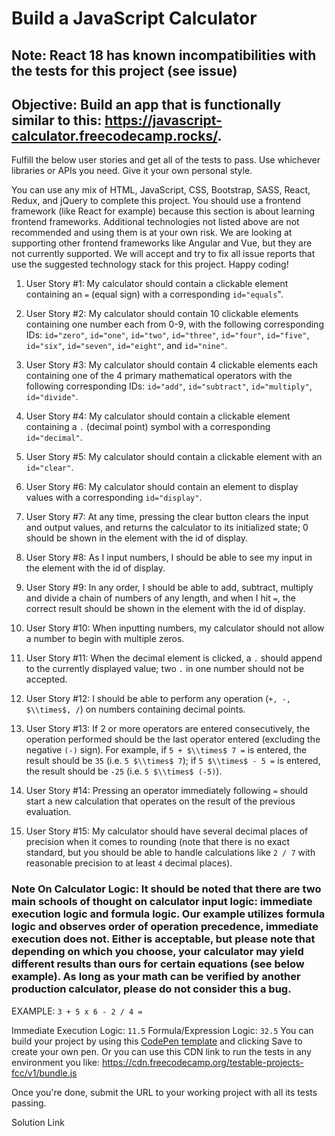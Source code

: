 # Build a JavaScript Calculator

## Note: React 18 has known incompatibilities with the tests for this project (see issue)

## Objective: Build an app that is functionally similar to this: <https://javascript-calculator.freecodecamp.rocks/>.

Fulfill the below user stories and get all of the tests to pass. Use whichever libraries or APIs you need. Give it your own personal style.

You can use any mix of HTML, JavaScript, CSS, Bootstrap, SASS, React, Redux, and jQuery to complete this project. You should use a frontend framework (like React for example) because this section is about learning frontend frameworks. Additional technologies not listed above are not recommended and using them is at your own risk. We are looking at supporting other frontend frameworks like Angular and Vue, but they are not currently supported. We will accept and try to fix all issue reports that use the suggested technology stack for this project. Happy coding!

1.  User Story #1: My calculator should contain a clickable element containing an `=` (equal sign) with a corresponding `id="equals`".

2.  User Story #2: My calculator should contain 10 clickable elements containing one number each from 0-9, with the following corresponding IDs: `id="zero"`, `id="one"`, `id="two"`, `id="three"`, `id="four"`, `id="five"`, `id="six"`, `id="seven"`, `id="eight"`, and `id="nine"`.

3.  User Story #3: My calculator should contain 4 clickable elements each containing one of the 4 primary mathematical operators with the following corresponding IDs: `id="add"`, `id="subtract"`, `id="multiply"`, `id="divide"`.

4.  User Story #4: My calculator should contain a clickable element containing a `.` (decimal point) symbol with a corresponding `id="decimal"`.

5.  User Story #5: My calculator should contain a clickable element with an `id="clear"`.

6.  User Story #6: My calculator should contain an element to display values with a corresponding `id="display"`.

7.  User Story #7: At any time, pressing the clear button clears the input and output values, and returns the calculator to its initialized state; 0 should be shown in the element with the id of display.

8.  User Story #8: As I input numbers, I should be able to see my input in the element with the id of display.

9.  User Story #9: In any order, I should be able to add, subtract, multiply and divide a chain of numbers of any length, and when I hit `=`, the correct result should be shown in the element with the id of display.

10. User Story #10: When inputting numbers, my calculator should not allow a number to begin with multiple zeros.

11. User Story #11: When the decimal element is clicked, a `.` should append to the currently displayed value; two `.` in one number should not be accepted.

12. User Story #12: I should be able to perform any operation (`+, -, $\\times$, /`) on numbers containing decimal points.

13. User Story #13: If 2 or more operators are entered consecutively, the operation performed should be the last operator entered (excluding the negative `(-)` sign). For example, if `5 + $\\times$ 7 =` is entered, the result should be `35` (i.e. `5 $\\times$ 7`); if `5 $\\times$ - 5 =` is entered, the result should be `-25` (i.e. `5 $\\times$ (-5)`).

14. User Story #14: Pressing an operator immediately following `=` should start a new calculation that operates on the result of the previous evaluation.

15. User Story #15: My calculator should have several decimal places of precision when it comes to rounding (note that there is no exact standard, but you should be able to handle calculations like `2 / 7` with reasonable precision to at least `4` decimal places).

### Note On Calculator Logic: It should be noted that there are two main schools of thought on calculator input logic: immediate execution logic and formula logic. Our example utilizes formula logic and observes order of operation precedence, immediate execution does not. Either is acceptable, but please note that depending on which you choose, your calculator may yield different results than ours for certain equations (see below example). As long as your math can be verified by another production calculator, please do not consider this a bug.

EXAMPLE: `3 + 5 x 6 - 2 / 4 =`

Immediate Execution Logic: `11.5`
Formula/Expression Logic: `32.5`
You can build your project by using this [CodePen template](https://codepen.io/pen?template=MJjpwO) and clicking Save to create your own pen. Or you can use this CDN link to run the tests in any environment you like: <https://cdn.freecodecamp.org/testable-projects-fcc/v1/bundle.js>

Once you're done, submit the URL to your working project with all its tests passing.

Solution Link
